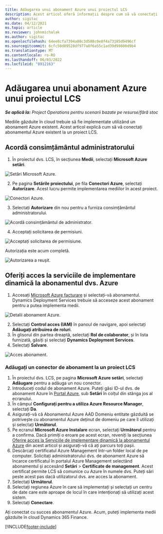 ```yaml
---
title: Adăugarea unui abonament Azure unui proiectul LCS
description: Acest articol oferă informații despre cum să vă conectați abonamentul Azure la un proiect LCS.
author: sigitac
ms.date: 04/12/2021
ms.topic: article
ms.reviewer: johnmichalak
ms.author: sigitac
ms.openlocfilehash: 64ee8cfa7394a08c3d588c0e8f4a73185d9496cf
ms.sourcegitcommit: 6cfc50d89528df977a8f6a55c1ad39d99800d9b4
ms.translationtype: MT
ms.contentlocale: ro-RO
ms.lasthandoff: 06/03/2022
ms.locfileid: "8912163"
---
```

# <a name="add-an-azure-subscription-to-an-lcs-project"></a>Adăugarea unui abonament Azure unui proiectul LCS

_**Se aplică la:** Project Operations pentru scenarii bazate pe resurse/fără stoc_

Mediile găzduite în cloud trebuie să fie implementate utilizând un abonament Azure existent. Acest articol explică cum să vă conectați abonamentul Azure existent la un proiect LCS. 

## <a name="grant-admin-consent"></a>Acordă consimțământul administratorului

1. În proiectul dvs. LCS, în secțiunea **Medii**, selectați **Microsoft Azure setări**.

![Setări Microsoft Azure.](./media/1MicrosoftAzureSettings.png)

2. Pe pagina **Setările proiectului**, pe fila **Conectori Azure**, selectați **Autorizare**. Acest lucru permite implementarea mediilor în acest proiect.

![Conectori Azure.](./media/2AzureConnectors.png)

3. Selectați **Autorizare** din nou pentru a furniza consimțământul administratorului.

![Acordă consimțământul de administrator.](./media/3GrantAdminConsent.png)

4. Acceptați solicitarea de permisiuni.

![Acceptați solicitarea de permisiune.](./media/4AcceptPermissionRequest.png)

Autorizația este acum completă. 

![Autorizarea a reușit.](./media/5AuthorizationComplete.png)

## <a name="provide-dynamics-deployment-services-access-to-your-azure-subscription"></a><a name="provide"></a>Oferiți acces la serviciile de implementare dinamică la abonamentul dvs. Azure

1. Accesați [Microsoft Azure facturare](https://portal.azure.com/#blade/Microsoft\_Azure\_Billing/SubscriptionsBlade) și selectați-vă abonamentul. Dynamics Deployment Services trebuie să acceseze acest abonament pentru a putea implementa medii.

![Detalii abonament Azure.](./media/6AzureSubscription.png)

2. Selectați **Control acces (IAM)** în panoul de navigare, apoi selectați **Adăugați atribuirea de roluri**.
3. În glisorul din partea dreaptă, selectați **Rol de colaborator**, și în lista furnizată, găsiți și selectați **Dynamics Deployment Services**. 
4. Selectați **Salvare**.

![Acces abonament.](./media/7SubscriptionAccess.png)

### <a name="add-a-subscription-connector-to-an-lcs-project"></a>Adăugați un conector de abonament la un proiect LCS

1. În proiectul dvs. LCS, pe pagina **Microsoft Azure setări**, selectați **Adăugare** pentru a adăuga un nou conector.
2. Introduceți codul de abonament Azure. Puteți găsi ID-ul dvs. de abonament Azure în [Portal Azure](https://ms.portal.azure.com/), sub  **Setări**  în colțul din stânga jos al ecranului.
3. În câmpul **Configurați pentru a utiliza Azure Resource Manager**, selectați **Da**.
4. Asigurați-vă că Abonamentul Azure AAD Domeniu entitate găzduită se potrivește cu abonamentul Azure deținut de domeniu pe care îl utilizați și selectați **Următorul**.
5. Pe ecranul **Microsoft Azure Instalare** ecran, selectați **Următorul** pentru a confirma. Dacă primiți o eroare pe acest ecran, reveniți la secțiunea [Oferire acces la Serviciile de implementare dinamică la abonamentul Azure](#provide) din acest articol și asigurați-vă că ați parcurs toți pașii.
6. Descărcați certificatul Azure Management într-un folder local de pe computer. Solicitați administratorului dvs. de abonament Azure să încarce certificatul în portalul Azure Management selectând abonamentul și accesând **Setări** > **Certificate de management**. Acest certificat permite LCS să comunice cu Azure în numele dvs. Puteți sări peste acest pas dacă utilizatorul dvs. are acces la abonament.
7. Selectați  **Următorul**.
8. Selectați regiunea Azure în care să implementați și selectați un centru de date care este aproape de locul în care intenționați să utilizați acest sistem.
9.  Selectați  **Conectare**.

Ați conectat cu succes abonamentul Azure. Acum, puteți implementa medii găzduite în cloud Dynamics 365 Finance.




[!INCLUDE[footer-include](../includes/footer-banner.md)]
